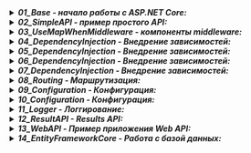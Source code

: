 <details> <summary><b><i>01_Base - начало работы с ASP.NET Core:</i></b></summary>
   <ul>
     <li> Глава 1. Введение в ASP.NET Core </li>
     <li> Глава 2. Основы ASP.NET Core </li>
   </ul>  
</details>

<details> <summary><b><i>02_SimpleAPI - пример простого API:</i></b></summary>
   <ul>
     <li> Глава 2. Пример простого API </li>
   </ul>  
</details>

<details> <summary><b><i>03_UseMapWhenMiddleware - компоненты middleware:</i></b></summary>
   <ul>
     <li> Глава 2. Use Map UseWhen MapWhen Middleware </li>
   </ul>  
</details>

<details> <summary><b><i>04_DependencyInjection - Внедрение зависимостей:</i></b></summary>
   <ul>
     <li> Глава 3. Внедрение зависимостей и IServiceCollection / Создание сервисов </li>
   </ul>  
</details>

<details> <summary><b><i>05_DependencyInjection - Внедрение зависимостей:</i></b></summary>
   <ul>
     <li> Глава 3. Получение зависимостей </li>
   </ul>  
</details>

<details> <summary><b><i>06_DependencyInjection - Внедрение зависимостей:</i></b></summary>
   <ul>
      <li> Глава 3. Жизненный цикл зависимостей </li>
      <li> Глава 3. Применение сервисов в классах middleware </li>
   </ul>  
</details>

<details> <summary><b><i>07_DependencyInjection - Внедрение зависимостей:</i></b></summary>
   <ul>
      <li> Глава 3. Множественная регистрация сервисов </li>
   </ul>  
</details>

<details> <summary><b><i>08_Routing - Маршрутизация:</i></b></summary>
   <ul>
      <li> Глава 4. Полностью </li>
   </ul>  
</details>

<details> <summary><b><i>09_Configuration - Конфигурация:</i></b></summary>
   <ul>
      <li> Глава 6. Основы / провайдеры / JSON, XML и Ini / Анализ конфигурации / </li>
   </ul>  
</details>

<details> <summary><b><i>10_Configuration - Конфигурация:</i></b></summary>
   <ul>
      <li> Глава 6. Создание провайдера конфгурации </li>
   </ul>  
</details>

<details> <summary><b><i>11_Logger - Логгирование:</i></b></summary>
   <ul>
      <li> Глава 7. Ведение лога и ILogger </li>
   </ul>  
</details>

<details> <summary><b><i>12_ResultAPI - Results API:</i></b></summary>
   <ul>
      <li> Глава 10. Полностью </li>
   </ul>  
</details>

<details> <summary><b><i>13_WebAPI - Пример приложения Web API:</i></b></summary>
   <ul>
      <li> Глава 11. Полностью </li>
   </ul>  
</details>

<details> <summary><b><i>14_EntityFrameworkCore - Работа с базой данных:</i></b></summary>
   <ul>
      <li> Глава 12. Полностью </li>
   </ul>  
</details>




